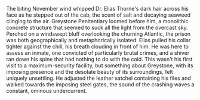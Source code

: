 The biting November wind whipped Dr. Elias Thorne's dark hair across his face as he stepped out of the cab, the scent of salt and decaying seaweed clinging to the air.  Greystone Penitentiary loomed before him, a monolithic concrete structure that seemed to suck all the light from the overcast sky.  Perched on a windswept bluff overlooking the churning Atlantic, the prison was both geographically and metaphorically isolated.  Elias pulled his collar tighter against the chill, his breath clouding in front of him. He was here to assess an inmate, one convicted of particularly brutal crimes, and a shiver ran down his spine that had nothing to do with the cold. This wasn't his first visit to a maximum-security facility, but something about Greystone, with its imposing presence and the desolate beauty of its surroundings, felt uniquely unsettling.  He adjusted the leather satchel containing his files and walked towards the imposing steel gates, the sound of the crashing waves a constant, ominous undercurrent.
